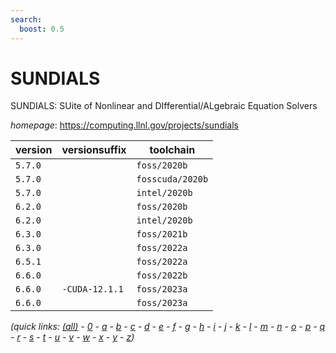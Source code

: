 ```yaml
---
search:
  boost: 0.5
---
```

# SUNDIALS

SUNDIALS: SUite of Nonlinear and DIfferential/ALgebraic Equation Solvers

*homepage*: <https://computing.llnl.gov/projects/sundials>

version | versionsuffix | toolchain
--------|---------------|----------
``5.7.0`` |  | ``foss/2020b``
``5.7.0`` |  | ``fosscuda/2020b``
``5.7.0`` |  | ``intel/2020b``
``6.2.0`` |  | ``foss/2020b``
``6.2.0`` |  | ``intel/2020b``
``6.3.0`` |  | ``foss/2021b``
``6.3.0`` |  | ``foss/2022a``
``6.5.1`` |  | ``foss/2022a``
``6.6.0`` |  | ``foss/2022b``
``6.6.0`` | ``-CUDA-12.1.1`` | ``foss/2023a``
``6.6.0`` |  | ``foss/2023a``


*(quick links: [(all)](../index.md) - [0](../0/index.md) - [a](../a/index.md) - [b](../b/index.md) - [c](../c/index.md) - [d](../d/index.md) - [e](../e/index.md) - [f](../f/index.md) - [g](../g/index.md) - [h](../h/index.md) - [i](../i/index.md) - [j](../j/index.md) - [k](../k/index.md) - [l](../l/index.md) - [m](../m/index.md) - [n](../n/index.md) - [o](../o/index.md) - [p](../p/index.md) - [q](../q/index.md) - [r](../r/index.md) - [s](../s/index.md) - [t](../t/index.md) - [u](../u/index.md) - [v](../v/index.md) - [w](../w/index.md) - [x](../x/index.md) - [y](../y/index.md) - [z](../z/index.md))*

